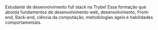 Estudante de desenvolvimento full stack na Trybe! Essa formação que aborda fundamentos de desenvolvimento web, desenvolvimento, Front-end, Back-end, ciência da computação, metodologias ágeis e habilidades comportamentais.


